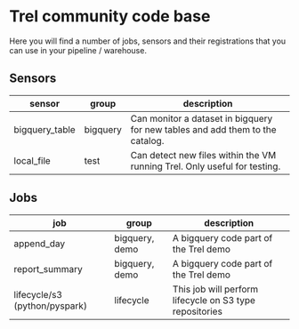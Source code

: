 # Trel community code base

Here you will find a number of jobs, sensors and their registrations that you can use in your pipeline / warehouse.

## Sensors

| sensor | group | description |
| ------ | ------ | ------------ |
| bigquery_table | bigquery | Can monitor a dataset in bigquery for new tables and add them to the catalog. |
| local_file | test | Can detect new files within the VM running Trel. Only useful for testing. |

## Jobs

| job | group | description |
| ------ | ------ | ------------ |
| append_day | bigquery, demo | A bigquery code part of the Trel demo |
| report_summary | bigquery, demo | A bigquery code part of the Trel demo |
| lifecycle/s3 (python/pyspark) | lifecycle | This job will perform lifecycle on S3 type repositories |

